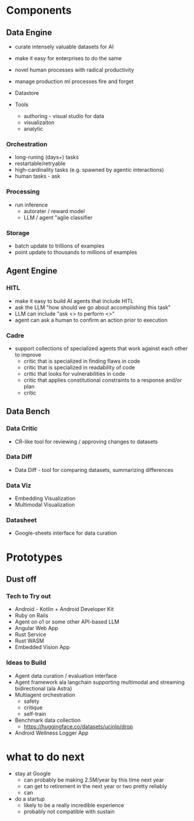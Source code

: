 # Components
## Data Engine

* curate intensely valuable datasets for AI
* make it easy for enterprises to do the same
* novel human processes with radical productivity
* manage production ml processes fire and forget

* Datastore
* Tools
  * authoring - visual studio for data
  * visualizaiton
  * analytic

### Orchestration
* long-runing (days+) tasks
* restartable/retryable
* high-cardinality tasks (e.g. spawned by agentic interactions)
* human tasks - ask 

### Processing
* run inference
  * autorater / reward model
  * LLM / agent "agile classifier

### Storage
* batch update to trillions of examples
* point update to thousands to millions of examples


## Agent Engine

### HITL

* make it easy to build AI agents that include HITL
* ask the LLM "how should we go about accomplishing this task"
* LLM can include "ask <<type of human>> to perform <<specification of task>>"
* agent can ask a human to confirm an action prior to execution

### Cadre

* support collections of specialized agents that work against each other to improve
  * critic that is specialized in finding flaws in code
  * critic that is specialized in readability of code
  * critic that looks for vulnerabilities in code
  * critic that applies constitutional constraints to a response and/or plan
  * critic 
 

## Data Bench

### Data Critic
* CR-like tool for reviewing / approving changes to datasets

### Data Diff
* Data Diff - tool for comparing datasets, summarizing differences

### Data Viz
* Embedding Visualization
* Multimodal Visualization

### Datasheet
* Google-sheets interface for data curation


# Prototypes
## Dust off

### Tech to Try out
* Android - Kotlin + Android Developer Kit
* Ruby on Rails
* Agent on o1 or some other API-based LLM
* Angular Web App
* Rust Service
* Rust WASM
* Embedded Vision App


### Ideas to Build
* Agent data curation / evaluation interface
* Agent framework ala langchain supporting multimodal and streaming bidirectional (ala Astra)
* Multiagent orchestration
  * safety
  * critique
  * self-train
* Benchmark data collection
  * https://huggingface.co/datasets/ucinlp/drop
* Android Wellness Logger App








# what to do next

* stay at Google
  * can probably be making 2.5M/year by this time next year
  * can get to retirement in the next year or two pretty reliably
  * can
* do a startup
  * likely to be a really incredible experience
  * probably not compatible with sustain